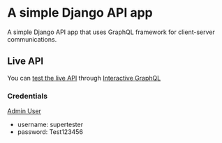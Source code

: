 # A simple Django API app
A simple Django API app that uses GraphQL framework for client-server communications.

## Live API
 You can [test the live API](http://46.101.195.131:8000/graphql#query=query%20%7B%0A%20%20post(id%3A%22UG9zdE5vZGU6MQ%3D%3D%22)%7B%0A%09%09id%0A%20%20%20%20title%0A%20%20%20%20description%0A%20%20%20%20author%7B%0A%20%20%20%20%20%20id%0A%20%20%20%20%20%20username%0A%20%20%20%20%20%20firstName%0A%20%20%20%20%20%20lastName%0A%20%20%20%20%7D%0A%20%20%20%20likedBy%7Bedges%7Bnode%7B%0A%20%20%20%20%20%20id%0A%20%20%20%20%20%20username%0A%20%20%20%20%20%20firstName%0A%20%20%20%20%20%20lastName%0A%20%20%20%20%7D%7D%7D%0A%20%20%7D%0A%7D) through [Interactive GraphQL](http://46.101.195.131:8000/graphql)

### Credentials
[Admin User](http://46.101.195.131:8000/admin/)

- username: supertester
- password: Test123456  


 
